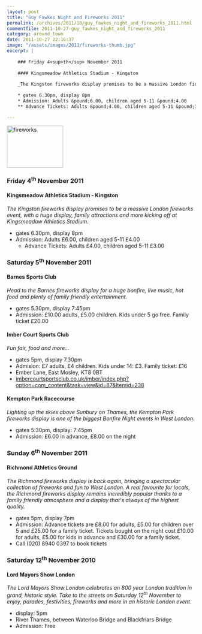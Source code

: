 ```yaml
---
layout: post
title: "Guy Fawkes Night and Fireworks 2011"
permalink: /archives/2011/10/guy_fawkes_night_and_fireworks_2011.html
commentfile: 2011-10-27-guy_fawkes_night_and_fireworks_2011
category: around_town
date: 2011-10-27 22:16:37
image: "/assets/images/2011/fireworks-thumb.jpg"
excerpt: |
    
    ### Friday 4<sup>th</sup> November 2011
    
    #### Kingsmeadow Athletics Stadium - Kingston
    
    _The Kingston fireworks display promises to be a massive London fireworks event, with a huge display, family attractions and more kicking off at Kingsmeadow Athletics Stadium._
    
    * gates 6.30pm, display 8pm
    * Admission: Adults &pound;6.00, children aged 5-11 &pound;4.00
    ** Advance Tickets: Adults &pound;4.00, children aged 5-11 &pound;3.00

---
```


<a href="/assets/images/2011/fireworks.jpg"><img src="/assets/images/2011/fireworks-thumb.jpg" width="150" height="112" alt="fireworks" class="photo right" /></a>

### Friday 4<sup>th</sup> November 2011

#### Kingsmeadow Athletics Stadium - Kingston

*The Kingston fireworks display promises to be a massive London fireworks event, with a huge display, family attractions and more kicking off at Kingsmeadow Athletics Stadium.*

-   gates 6.30pm, display 8pm
-   Admission: Adults £6.00, children aged 5-11 £4.00
    -   Advance Tickets: Adults £4.00, children aged 5-11 £3.00

### Saturday 5<sup>th</sup> November 2011

#### Barnes Sports Club

*Head to the Barnes fireworks display for a huge bonfire, live music, hot food and plenty of family friendly entertainment.*

-   gates 5.30pm, display 7:45pm
-   Admission: £10.00 adults, £5.00 children. Kids under 5 go free. Family ticket £20.00

#### Imber Court Sports Club

*Fun fair, food and more...*

-   gates 5pm, display 7.30pm
-   Admision: £7 adults, £4 children. Kids under 14: £3. Family ticket: £16
-   Ember Lane, East Mosley, KT8 0BT
-   [imbercourtsportsclub.co.uk/imber/index.php?option=com\_content&task=view&id=87&Itemid=238](http://imbercourtsportsclub.co.uk/imber/index.php?option=com_content&task=view&id=87&Itemid=238)

#### Kempton Park Racecourse

*Lighting up the skies above Sunbury on Thames, the Kempton Park fireworks display is one of the biggest Bonfire Night events in West London.*

-   gates 5:30pm, display: 7:45pm
-   Admission: £6.00 in advance, £8.00 on the night

### Sunday 6<sup>th</sup> November 2011

#### Richmond Athletics Ground

*The Richmond fireworks display is back again, bringing a spectacular collection of fireworks and fun to West London. A real favourite for locals, the Richmond fireworks display remains incredibly popular thanks to a family friendly atmosphere and a display that's always of the highest quality.*

-   gates 5pm, display 7pm
-   Admission: Advance tickets are £8.00 for adults, £5.00 for children over 5 and £25.00 for a family ticket. Tickets bought on the night cost £10.00 for adults, £5.00 for kids in advance and £30.00 for a family ticket.
-   Call (020) 8940 0397 to book tickets

### Saturday 12<sup>th</sup> November 2010

#### Lord Mayors Show London

*The Lord Mayors Show London celebrates an 800 year London tradition in grand, historic style. Take to the streets on Saturday 12<sup>th</sup> November to enjoy, parades, festivities, fireworks and more in an historic London event.*

-   display: 5pm
-   River Thames, between Waterloo Bridge and Blackfriars Bridge
-   Admission: Free
